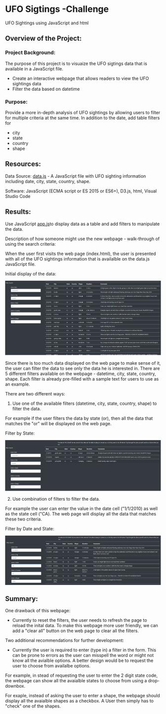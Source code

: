 # UFO Sigtings -Challenge
UFO Sightings using JavaScript and html

## Overview of the Project:

### Project Background:

The purpose of this project is to visuaize the UFO sigtings data that is available in a JavaScript file.
- Create an interactive webpage that allows readers to view the UFO sightings data 
- Filter the data based on datetime

### Purpose:

Provide a more in-depth analysis of UFO sightings by allowing users to filter for multiple criteria at the same time. In addition to the date, add table filters for 
- city 
- state 
- country
- shape

## Resources:

Data Source: [data.js](static/js/data.js)  - A JavaScript file with UFO sighting information including date, city, state, country, shape.

Software: JavaScript (ECMA script or ES 2015 or ES6+), D3.js, html, Visual Studio Code

## Results:

Use JavaScript [app.js](static/js/app.js)to display data as a table and add filters to manipulate the data.  

Description of how someone might use the new webpage - walk-through of using the search criteria:

When the user first visits the web page (index.html), the user is presented with all of the UFO sightings information that is availalble on the data.js JavaScript file.  

Initial display of the data:

![initialLoad.PNG](static/images/initialLoad.png)

Since there is too much data displayed on the web page to make sense of it, the user can filter the data to see only the data he is interested in.  There are 5 different filters available on the webpage - datetime, city, state, country, shape. Each filter is already pre-filled with a sample text for users to use as an example. 

There are two different ways:

1) Use one of the available filters (datetime, city, state, country, shape) to filter the data.  

For example if the user filters the data by state (or), then all the data that matches the "or" will be displayed on the web page.

Filter by State:

![filterByState.PNG](static/images/filterByState.PNG)


2) Use combination of filters to filter the data.

For example the user can enter the value in the date cell ("1/1/2010) as well as the state cell ("CA). The web page will display all the data that matches these two criteria.

Filter by Date and State:

![filterbyDateState.PNG](static/images/filterbyDateState.PNG)

## Summary:

One drawback of this webpage:

- Currently to reset the filters, the user needs to refresh the page to reload the inital data. To make this webpage more user friendly, we can add a "clear all" button on the web page to clear all the filters.

Two additional recommendations for further development:

- Currently the user is required to enter (type in) a filter in the form.  This can be prone to errors as the user can misspell the word or might not know all the avialble options.  A better design would be to request the user to choose from availalbe options.

For example, in stead of requesting the user to enter the 2 digit state code, the webpage can show all the avaialble states to choose from using a drop-downbox.

For exaple, instead of asking the user to enter a shape, the webpage should display all the avaialble shapes as a checkbox. A User then simply has to "check" one of the shapes. 



